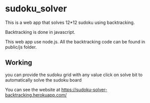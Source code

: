# sudoku_solver
This is a  web app that solves 12*12 sudoku using backtracking.

Backtracking is done in javascript.

This web app use node.js. 
All the backtracking code can be found in public/js folder.

## Working
you can provide the sudoku grid with any value 
click on solve bit to automatically solve the sudoku board

You can see the website at https://sudoku-solver-backtracking.herokuapp.com/
